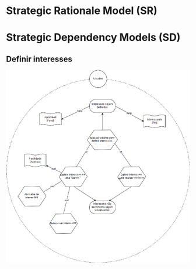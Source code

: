 # Strategic Rationale Model (SR)

# Strategic Dependency Models (SD)

## Definir interesses
![](img/rationale_definir_interesses.png)
